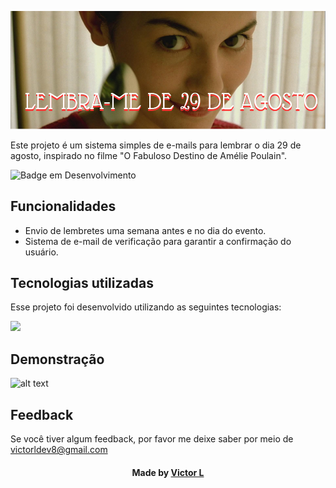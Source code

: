 ![](https://github.com/vlopess/RemindsMeOfAugustTwentyNine/blob/main/ameliereadme.png?raw=true)

Este projeto é um sistema simples de e-mails para lembrar o dia 29 de agosto, inspirado no filme "O Fabuloso Destino de Amélie Poulain".

![Badge em Desenvolvimento](http://img.shields.io/static/v1?label=STATUS&message=DEPLOYING&color=GREEN&style=for-the-badge)


## Funcionalidades

- Envio de lembretes uma semana antes e no dia do evento.
- Sistema de e-mail de verificação para garantir a confirmação do usuário.

## Tecnologias utilizadas
Esse projeto foi desenvolvido utilizando as seguintes tecnologias:

![](https://skillicons.dev/icons?i=py,flask,js,jquery,html,css)

## Demonstração

![alt text](https://github.com/vlopess/RemindsMeOfAugustTwentyNine/blob/main/amelievideo.gif?raw=true)

## Feedback

Se você tiver algum feedback, por favor me deixe saber por meio de victorldev8@gmail.com
<h4 align="center">
    Made by <a href="github.com/vlopess" target="_blank">Victor L</a>
</h4>
